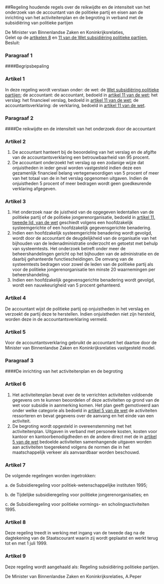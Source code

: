 <meta http-equiv='Content-Type' content='text/html; charset=utf-8' />

##Regeling houdende regels over de reikwijdte en de intensiteit van het onderzoek van de accountant van de politieke partij en eisen aan de inrichting van het activiteitenplan en de begroting in verband met de subsidiëring van politieke partijen

De Minister van Binnenlandse Zaken en Koninkrijksrelaties,  
Gelet op de [artikelen 8](../../../../../../wet/wet/subsidiëring/politieke/partijen/BWBR0010465/README.md) en [11 van de Wet subsidiëring politieke partijen](../../../../../../wet/wet/subsidiëring/politieke/partijen/BWBR0010465/README.md),
Besluit:     
### Paragraaf  1  

####Begripsbepaling

### Artikel  1  

In deze regeling wordt verstaan onder:   de wet:  de [Wet subsidiëring politieke partijen](../../../../../../wet/wet/subsidiëring/politieke/partijen/BWBR0010465/README.md);    de accountant:  de accountant, bedoeld in [artikel 11 van de wet](../../../../../../wet/wet/subsidiëring/politieke/partijen/BWBR0010465/README.md);    het verslag:  het financieel verslag, bedoeld in [artikel 11 van de wet](../../../../../../wet/wet/subsidiëring/politieke/partijen/BWBR0010465/README.md);    de accountantsverklaring:  de verklaring, bedoeld in [artikel 11 van de wet](../../../../../../wet/wet/subsidiëring/politieke/partijen/BWBR0010465/README.md).     

### Paragraaf  2  

####De reikwijdte en de intensiteit van het onderzoek door de accountant

### Artikel  2  

1.  De accountant hanteert bij de beoordeling van het verslag en de afgifte van de accountantsverklaring een betrouwbaarheid van 95 procent.   
2.  De accountant onderzoekt het verslag op een zodanige wijze dat onjuistheden in ieder geval worden vastgesteld indien deze een gezamenlijk financieel belang vertegenwoordigen van 5 procent of meer van het totaal van de in het verslag opgenomen uitgaven. Indien de onjuistheden 5 procent of meer bedragen wordt geen goedkeurende verklaring afgegeven.   

### Artikel  3  

1.  Het onderzoek naar de juistheid van de opgegeven ledentallen van de politieke partij of de politieke jongerenorganisatie, bedoeld in [artikel 11, tweede lid, van de wet](../../../../../../wet/wet/subsidiëring/politieke/partijen/BWBR0010465/README.md) geschiedt volgens een hoofdzakelijk systeemgerichte of een hoofdzakelijk gegevensgerichte benadering.   
2.  Indien een hoofdzakelijk systeemgerichte benadering wordt gevolgd, wordt door de accountant de deugdelijkheid van de organisatie van het bijhouden van de ledenadministratie onderzocht en getoetst met behulp van systeemtests. Het onderzoek betreft onder meer de beheershandelingen gericht op het bijhouden van de administratie en de daarbij gehanteerde functiescheidingen. De omvang van de systeemtests bedragen voor zowel de leden van de politieke partij als voor de politieke jongerenorganisatie ten minste 20 waarnemingen per beheershandeling.   
3.  Indien een hoofdzakelijk gegevensgerichte benadering wordt gevolgd, wordt een nauwkeurigheid van 5 procent gehanteerd.   

### Artikel  4  

De accountant wijst de politieke partij op onjuistheden in het verslag en verzoekt de partij deze te herstellen. Indien onjuistheden niet zijn hersteld, worden deze in de accountantsverklaring vermeld.  

### Artikel  5  

Voor de accountantsverklaring gebruikt de accountant het daartoe door de Minister van Binnenlandse Zaken en Koninkrijksrelaties vastgesteld model.  

### Paragraaf  3  

####De inrichting van het activiteitenplan en de begroting

### Artikel  6  

1.  Het activiteitenplan bevat over de te verrichten activiteiten voldoende gegevens om te kunnen beoordelen of deze activiteiten op grond van de wet voor subsidie in aanmerking komen. Het plan geeft gemotiveerd aan onder welke categorie als bedoeld in [artikel 5 van de wet](../../../../../../wet/wet/subsidiëring/politieke/partijen/BWBR0010465/README.md) de activiteiten ressorteren en bevat gegevens over de aanvang en het einde van een activiteit.   
2.  De begroting wordt opgesteld in overeenstemming met het activiteitenplan. Uitgaven in verband met personele kosten, kosten voor kantoor en kantoorbenodigdheden en de andere direct met de in [artikel 5 van de wet](../../../../../../wet/wet/subsidiëring/politieke/partijen/BWBR0010465/README.md) bedoelde activiteiten samenhangende uitgaven worden aan activiteiten toegerekend volgens de normen die in het maatschappelijk verkeer als aanvaardbaar worden beschouwd.   

### Artikel  7  

De volgende regelingen worden ingetrokken: 

a. de Subsidieregeling voor politiek-wetenschappelijke instituten 1995;  

b. de Tijdelijke subsidieregeling voor politieke jongerenorganisaties; en  

c. de Subsidieregeling voor politieke vormings- en scholingsactiviteiten 1995.    

### Artikel  8  

Deze regeling treedt in werking met ingang van de tweede dag na de dagtekening van de Staatscourant waarin zij wordt geplaatst en werkt terug tot en met 1 juli 1999.  

### Artikel  9  

Deze regeling wordt aangehaald als: Regeling subsidiëring politieke partijen.  

De 
Minister van Binnenlandse Zaken en Koninkrijksrelaties, 
A.Peper    
